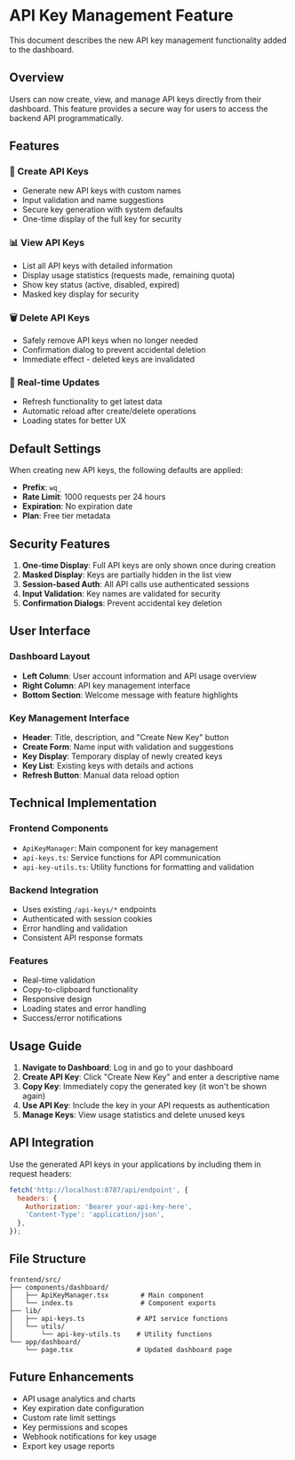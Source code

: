 # API Key Management Feature

This document describes the new API key management functionality added to the dashboard.

## Overview

Users can now create, view, and manage API keys directly from their dashboard. This feature provides a secure way for users to access the backend API programmatically.

## Features

### 🔑 Create API Keys

- Generate new API keys with custom names
- Input validation and name suggestions
- Secure key generation with system defaults
- One-time display of the full key for security

### 📊 View API Keys

- List all API keys with detailed information
- Display usage statistics (requests made, remaining quota)
- Show key status (active, disabled, expired)
- Masked key display for security

### 🗑️ Delete API Keys

- Safely remove API keys when no longer needed
- Confirmation dialog to prevent accidental deletion
- Immediate effect - deleted keys are invalidated

### 🔄 Real-time Updates

- Refresh functionality to get latest data
- Automatic reload after create/delete operations
- Loading states for better UX

## Default Settings

When creating new API keys, the following defaults are applied:

- **Prefix**: `wq_`
- **Rate Limit**: 1000 requests per 24 hours
- **Expiration**: No expiration date
- **Plan**: Free tier metadata

## Security Features

1. **One-time Display**: Full API keys are only shown once during creation
2. **Masked Display**: Keys are partially hidden in the list view
3. **Session-based Auth**: All API calls use authenticated sessions
4. **Input Validation**: Key names are validated for security
5. **Confirmation Dialogs**: Prevent accidental key deletion

## User Interface

### Dashboard Layout

- **Left Column**: User account information and API usage overview
- **Right Column**: API key management interface
- **Bottom Section**: Welcome message with feature highlights

### Key Management Interface

- **Header**: Title, description, and "Create New Key" button
- **Create Form**: Name input with validation and suggestions
- **Key Display**: Temporary display of newly created keys
- **Key List**: Existing keys with details and actions
- **Refresh Button**: Manual data reload option

## Technical Implementation

### Frontend Components

- `ApiKeyManager`: Main component for key management
- `api-keys.ts`: Service functions for API communication
- `api-key-utils.ts`: Utility functions for formatting and validation

### Backend Integration

- Uses existing `/api-keys/*` endpoints
- Authenticated with session cookies
- Error handling and validation
- Consistent API response formats

### Features

- Real-time validation
- Copy-to-clipboard functionality
- Responsive design
- Loading states and error handling
- Success/error notifications

## Usage Guide

1. **Navigate to Dashboard**: Log in and go to your dashboard
2. **Create API Key**: Click "Create New Key" and enter a descriptive name
3. **Copy Key**: Immediately copy the generated key (it won't be shown again)
4. **Use API Key**: Include the key in your API requests as authentication
5. **Manage Keys**: View usage statistics and delete unused keys

## API Integration

Use the generated API keys in your applications by including them in request headers:

```javascript
fetch('http://localhost:8787/api/endpoint', {
  headers: {
    Authorization: 'Bearer your-api-key-here',
    'Content-Type': 'application/json',
  },
});
```

## File Structure

```
frontend/src/
├── components/dashboard/
│   ├── ApiKeyManager.tsx        # Main component
│   └── index.ts                 # Component exports
├── lib/
│   ├── api-keys.ts             # API service functions
│   └── utils/
│       └── api-key-utils.ts    # Utility functions
└── app/dashboard/
    └── page.tsx                # Updated dashboard page
```

## Future Enhancements

- API usage analytics and charts
- Key expiration date configuration
- Custom rate limit settings
- Key permissions and scopes
- Webhook notifications for key usage
- Export key usage reports
